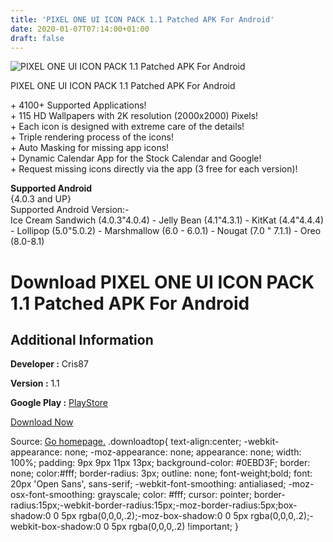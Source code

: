 ```yaml
---
title: 'PIXEL ONE UI ICON PACK 1.1 Patched APK For Android'
date: 2020-01-07T07:14:00+01:00
draft: false
---
```


![PIXEL ONE UI ICON PACK 1.1 Patched APK For Android](https://i2.wp.com/apkhome.net/wp-content/uploads/2018/12/PIXEL-ONE-UI-ICON-PACK-1.1.png "PIXEL ONE UI ICON PACK 1.1 Patched APK For Android")

  

PIXEL ONE UI ICON PACK 1.1 Patched APK For Android

\+ 4100+ Supported Applications!  
\+ 115 HD Wallpapers with 2K resolution (2000x2000) Pixels!  
\+ Each icon is designed with extreme care of the details!  
\+ Triple rendering process of the icons!  
\+ Auto Masking for missing app icons!  
\+ Dynamic Calendar App for the Stock Calendar and Google!  
\+ Request missing icons directly via the app (3 free for each version)!

**Supported Android**  
{4.0.3 and UP}  
Supported Android Version:-  
Ice Cream Sandwich (4.0.3"4.0.4) - Jelly Bean (4.1"4.3.1) - KitKat (4.4"4.4.4) - Lollipop (5.0"5.0.2) - Marshmallow (6.0 - 6.0.1) - Nougat (7.0 " 7.1.1) - Oreo (8.0-8.1)

Download PIXEL ONE UI ICON PACK 1.1 Patched APK For Android
===========================================================

Additional Information
----------------------

**Developer :** Cris87

**Version :** 1.1

**Google Play :** [PlayStore](https://play.google.com/store/apps/details?id=com.cris87.pixel_one)

  

[Download Now](https://store4app.co/post/pixel-one-ui-icon-pack-1-1-patched-apk-for-android_1573671864)

  
Source: [Go homepage.](https://store4app.co/post/pixel-one-ui-icon-pack-1-1-patched-apk-for-android_1573671864) .downloadtop{ text-align:center; -webkit-appearance: none; -moz-appearance: none; appearance: none; width: 100%; padding: 9px 9px 11px 13px; background-color: #0EBD3F; border: none; color:#fff; border-radius: 3px; outline: none; font-weight;bold; font: 20px 'Open Sans', sans-serif; -webkit-font-smoothing: antialiased; -moz-osx-font-smoothing: grayscale; color: #fff; cursor: pointer; border-radius:15px;-webkit-border-radius:15px;-moz-border-radius:5px;box-shadow:0 0 5px rgba(0,0,0,.2);-moz-box-shadow:0 0 5px rgba(0,0,0,.2);-webkit-box-shadow:0 0 5px rgba(0,0,0,.2) !important; }